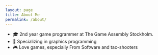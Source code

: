 ```yaml
---
layout: page
title: About Me
permalink: /about/
---
```


* 🎓 2nd year game programmer at The Game Assembly Stockholm. 
* 🔎 Specializing in graphics programming
* 🎮 Love games, especially From Software and tac-shooters

[jekyll-organization]: https://github.com/jekyll

